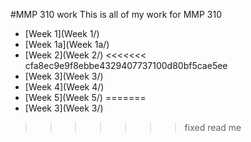 #MMP 310 work
This is all of my work for MMP 310
- [Week 1](Week 1/)
- [Week 1a](Week 1a/)
- [Week 2](Week 2/)
<<<<<<< cfa8ec9e9f8ebbe4329407737100d80bf5cae5ee
- [Week 3](Week 3/)
- [Week 4](Week 4/)
- [Week 5](Week 5/)
=======
- [Week 3](Week 3/)
>>>>>>> fixed read me
